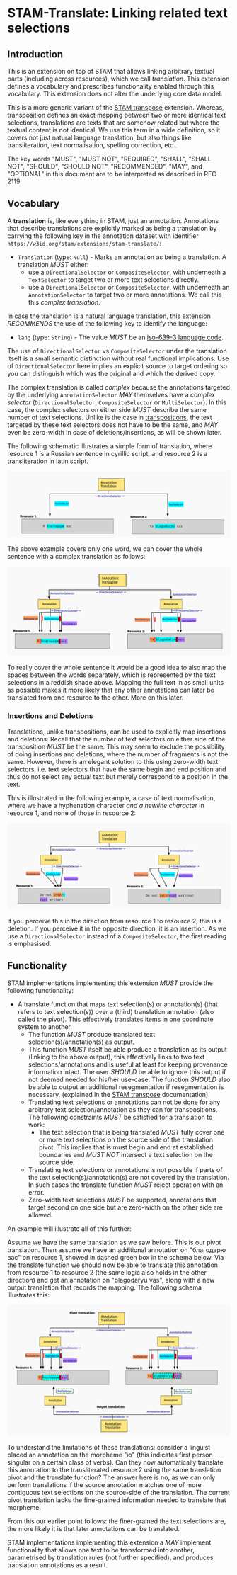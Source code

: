 # STAM-Translate: Linking related text selections

## Introduction

This is an extension on top of STAM that allows linking arbitrary textual parts
(including across resources), which we call *translation*. This extension defines a
vocabulary and prescribes functionality enabled through this vocabulary. This
extension does not alter the underlying core data model.

This is a more generic variant of the [STAM transpose](../stam-transpose/) extension.
Whereas, transposition defines an exact mapping between two or more identical text selections, translations
are texts that are somehow related but where the textual content is not identical.
We use this term in a wide definition, so it covers not just natural language translation, but also things like
transliteration, text normalisation, spelling correction, etc.. 

The key words "MUST", "MUST NOT", "REQUIRED", "SHALL", "SHALL NOT", "SHOULD",
"SHOULD NOT", "RECOMMENDED", "MAY", and "OPTIONAL" in this document are to be
interpreted as described in RFC 2119.

## Vocabulary

A **translation** is, like everything in STAM, just an annotation. Annotations
that describe translations are explicitly marked as being a translation by
carrying the following key in the annotation dataset with identifier
``https://w3id.org/stam/extensions/stam-translate/``:

* `Translation` (type: `Null`) - Marks an annotation as being a translation. A translation *MUST* either:
    * use a `DirectionalSelector` or `CompositeSelector`, with underneath a `TextSelector` to target two or more text selections directly. 
    * use a `DirectionalSelector` or `CompositeSelector`, with underneath an `AnnotationSelector` to target two or more annotations. We call this this *complex translation*.

In case the translation is a natural language translation, this extension
*RECOMMENDS* the use of the following key to identify the language:

* `lang` (type: `String`) - The value *MUST* be an [iso-639-3 language code](https://iso639-3.sil.org/code_tables/639/data).

The use of `DirectionalSelector` vs `CompositeSelector` under the translation itself is a small semantic
distinction without real functional implications. Use of `DirectionalSelector`
here implies an explicit source to target ordering so you can distinguish which was
the original and which the derived copy.

The complex translation is called *complex* because the annotations targeted by
the underlying `AnnotationSelector` *MAY* themselves have a *complex selector*
(`DirectionalSelector`, `CompositeSelector` or `MultiSelector`). In this case,
the complex selectors on either side *MUST* describe the same number of text
selections.  Unlike is the case in [transpositions](../stam-transpose/), the
text targeted by these text selectors does not have to be the same, and *MAY*
even be zero-width in case of deletions/insertions, as will be shown later.

The following schematic illustrates a simple form of translation, where resource 1 
is a Russian sentence in cyrillic script, and resource 2 is a transliteration in latin script.

![STAM Translate: A simple translation annotation showing transliteration](translation.png)

The above example covers only one word, we can cover the whole sentence with a
complex translation as follows:

![STAM Translate: A complex translation annotation showing transliteration](translation2.png)

To really cover the whole sentence it would be a good idea to also map the
spaces between the words separately, which is represented by the text
selections in a reddish shade above. Mapping the full text in as small units as
possible makes it more likely that any other annotations can later be
translated from one resource to the other. More on this later.

### Insertions and Deletions

Translations, unlike transpositions, can be used to explicitly map insertions and
deletions. Recall that the number of text selectors on either side of the
transposition *MUST* be the same. This may seem to exclude the possibility of
doing insertions and deletions, where the number of fragments is not the same.
However, there is an elegant solution to this using zero-width text selectors, i.e.
text selectors that have the same begin and end position and thus do not select
any actual text but merely correspond to a position in the text.

This is illustrated in the following example, a case of text normalisation,
where we have a hyphenation character *and a newline character* in resource 1,
and none of those in resource 2:

![STAM Translate: Modelling insertions and deletions](translation3.png)

If you perceive this in the direction from resource 1 to resource 2, this is a
deletion. If you perceive it in the opposite direction, it is an insertion. As
we use a `DirectionalSelector` instead of a `CompositeSelector`, the first
reading is emphasised.

## Functionality

STAM implementations implementing this extension *MUST* provide the following functionality:

* A translate function that maps text selection(s) or annotation(s) (that refers to text selection(s)) over a (third) translation annotation (also called the pivot). This effectively translates items in one coordinate system to another.
    * The function *MUST* produce translated text selection(s)/annotation(s) as output.
    * This function *MUST* itself be able produce a translation as its output (linking to the above output), this effectively links to two text selections/annotations and is useful at least for keeping provenance information intact. The user *SHOULD* be able to ignore this output if not deemed needed for his/her use-case. The function *SHOULD* also be able to output an additional resegmentation if resegmentation is necessary. (explained in the [STAM transpose](../stam-transpose) documentation).
    * Translating text selections or annotations can not be done for any arbitrary text selection/annotation as they can for transpositions. The following constraints *MUST* be satisfied for a translation to work:
        * The text selection that is being translated *MUST* fully cover one or more text selections on the source side of the translation pivot. This implies that is must begin and end at established boundaries and *MUST NOT* intersect a text selection on the source side.
    * Translating text selections or annotations is not possible if parts of the text selection(s)/annotation(s) are not covered by the translation. In such cases the translate function *MUST* reject operation with an error.
    * Zero-width text selections *MUST* be supported, annotations that target second on one side but are zero-width on the other side are allowed.

An example will illustrate all of this further:

Assume we have the same translation as we saw before. This is our pivot translation. Then assume we have an additional annotation on "благодарю вас" on resource 1, showed in dashed green box in the schema below. Via the translate function we should now be able to translate this annotation from resource 1 to resource 2 (the same logic also holds in the other direction) and get an annotation on "blagodaryu vas", along with a new output translation that records the mapping. The following schema illustrates this:

![STAM Translate: Translation](translation4.png)

To understand the limitations of these translations; consider a linguist placed an annotation on the morpheme "ю" (this indicates first person singular on a certain class of verbs). Can they now automatically translate this annotation to the transliterated resource 2 using the same translation pivot and the translate function? The answer here is no, as we can only perform translations if the source annotation matches one of more contiguous text selections on the source-side of the translation. The current pivot translation lacks the fine-grained information needed to translate that morpheme.

From this our earlier point follows: the finer-grained the text selections are,
the more likely it is that later annotations can be translated.

STAM implementations implementing this extension a *MAY* implement
functionality that allows one text to be transformed into another, parametrised
by translation rules (not further specified), and produces translation
annotations as a result.
